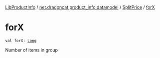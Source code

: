 [LibProductInfo](../../index.md) / [net.dragoncat.product_info.datamodel](../index.md) / [SplitPrice](index.md) / [forX](./for-x.md)

# forX

`val forX: `[`Long`](https://kotlinlang.org/api/latest/jvm/stdlib/kotlin/-long/index.html)

Number of items in group

